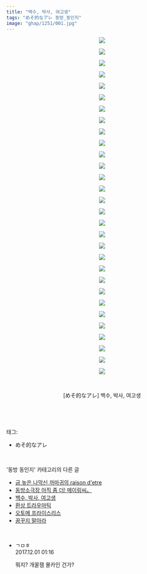 ```yaml
---
title: "백수, 박사, 여고생"
tags: "めそ的なアレ 동방_동인지"
image: "ghap/1251/001.jpg"
---
```

<div class="article">
<p style="text-align: center; clear: none; float: none;"><img src="{{ site.nasurl }}/ghap/1251/001.jpg"/></p>
<p style="text-align: center; clear: none; float: none;"><img src="{{ site.nasurl }}/ghap/1251/002.jpg"/></p>
<p style="text-align: center; clear: none; float: none;"><img src="{{ site.nasurl }}/ghap/1251/003.jpg"/></p>
<p style="text-align: center; clear: none; float: none;"><img src="{{ site.nasurl }}/ghap/1251/004.jpg"/></p>
<p style="text-align: center; clear: none; float: none;"><img src="{{ site.nasurl }}/ghap/1251/005.jpg"/></p>
<p style="text-align: center; clear: none; float: none;"><img src="{{ site.nasurl }}/ghap/1251/006.jpg"/></p>
<p style="text-align: center; clear: none; float: none;"><img src="{{ site.nasurl }}/ghap/1251/007.jpg"/></p>
<p style="text-align: center; clear: none; float: none;"><img src="{{ site.nasurl }}/ghap/1251/008.jpg"/></p>
<p style="text-align: center; clear: none; float: none;"><img src="{{ site.nasurl }}/ghap/1251/009.jpg"/></p>
<p style="text-align: center; clear: none; float: none;"><img src="{{ site.nasurl }}/ghap/1251/010.jpg"/></p>
<p style="text-align: center; clear: none; float: none;"><img src="{{ site.nasurl }}/ghap/1251/011.jpg"/></p>
<p style="text-align: center; clear: none; float: none;"><img src="{{ site.nasurl }}/ghap/1251/012.jpg"/></p>
<p style="text-align: center; clear: none; float: none;"><img src="{{ site.nasurl }}/ghap/1251/013.jpg"/></p>
<p style="text-align: center; clear: none; float: none;"><img src="{{ site.nasurl }}/ghap/1251/014.jpg"/></p>
<p style="text-align: center; clear: none; float: none;"><img src="{{ site.nasurl }}/ghap/1251/015.jpg"/></p>
<p style="text-align: center; clear: none; float: none;"><img src="{{ site.nasurl }}/ghap/1251/016.jpg"/></p>
<p style="text-align: center; clear: none; float: none;"><img src="{{ site.nasurl }}/ghap/1251/017.jpg"/></p>
<p style="text-align: center; clear: none; float: none;"><img src="{{ site.nasurl }}/ghap/1251/018.jpg"/></p>
<p style="text-align: center; clear: none; float: none;"><img src="{{ site.nasurl }}/ghap/1251/019.jpg"/></p>
<p style="text-align: center; clear: none; float: none;"><img src="{{ site.nasurl }}/ghap/1251/020.jpg"/></p>
<p style="text-align: center; clear: none; float: none;"><img src="{{ site.nasurl }}/ghap/1251/021.jpg"/></p>
<p style="text-align: center; clear: none; float: none;"><img src="{{ site.nasurl }}/ghap/1251/022.jpg"/></p>
<p style="text-align: center; clear: none; float: none;"><img src="{{ site.nasurl }}/ghap/1251/023.jpg"/></p>
<p style="text-align: center; clear: none; float: none;"><img src="{{ site.nasurl }}/ghap/1251/024.jpg"/></p>
<p style="text-align: center; clear: none; float: none;"><img src="{{ site.nasurl }}/ghap/1251/025.jpg"/></p>
<p style="text-align: center; clear: none; float: none;"><img src="{{ site.nasurl }}/ghap/1251/026.jpg"/></p>
<p style="text-align: center; clear: none; float: none;"><img src="{{ site.nasurl }}/ghap/1251/027.jpg"/></p>
<p style="text-align: center; clear: none; float: none;"><img src="{{ site.nasurl }}/ghap/1251/028.jpg"/></p>
<p style="text-align: center; clear: none; float: none;"><img src="{{ site.nasurl }}/ghap/1251/029.jpg"/></p>
<p style="text-align: center; clear: none; float: none;"><img src="{{ site.nasurl }}/ghap/1251/030.jpg"/></p>
<p style="text-align: center; clear: none; float: none;"><br/></p>
<p style="text-align: center; clear: none; float: none;">[めそ的なアレ] 백수, 박사, 여고생</p>
<p><br/></p>
</div><br/>
<div class="tagTrail">
<p>태그: </p>
<ul>
<li>めそ的なアレ</li>
</ul>
</div><br/>
<div class="another">
<p>'동방 동인지' 카테고리의 다른 글</p>
<ul>
<li><a href="/2016-07-31-ghap_1253">굽 높은 나막신 까마귀의 raison d'etre</a></li>
<li><a href="/2016-07-31-ghap_1252">동방소극장 아직 좀 더! 메이링씨。</a></li>
<li><a href="/2016-07-31-ghap_1251">백수, 박사, 여고생</a></li>
<li><a href="/2016-07-31-ghap_1250">환상 트라우마틱</a></li>
<li><a href="/2016-07-30-ghap_1248">오토메 프라이스리스</a></li>
<li><a href="/2016-07-30-ghap_1247">꿈꾸지 말아라</a></li>
</ul>
</div><br/>
<div class="cb_module cb_fluid">
<div class="cb_wrt cb_profile">
<div class="comment">
<ul>
<li class="cb_thumb_off" id="comment15141861">
<div class="cb_comment_area">
<div class="cb_info_area">
<div class="cb_section">
<span class="cb_nick_name">ㄱㅁㅎ</span>
</div>
<div class="cb_section">
<span class="cb_date">2017.12.01 01:16 </span>
</div>
</div>
<div class="cb_dsc_comment">
<p class="cb_dsc">
											뭐지? 개꿀잼 몰카인 건가?
										</p>
</div>
</div></li>
</ul>
</div>
</div><!-- commentList close -->
</div><br/>
